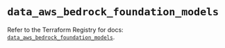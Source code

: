 # `data_aws_bedrock_foundation_models`

Refer to the Terraform Registry for docs: [`data_aws_bedrock_foundation_models`](https://registry.terraform.io/providers/hashicorp/aws/6.6.0/docs/data-sources/bedrock_foundation_models).
